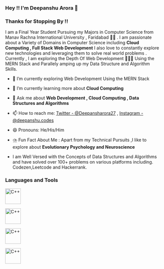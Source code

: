 ### Hey !! I'm Deepanshu Arora 👋

### Thanks for Stopping By !!

I am a Final Year Student Pursuing my Majors in Computer Science from Manav Rachna International University , Faridabad 👨‍🎓 . I am passionate about a Variety of Domains in Computer Science including **Cloud Computing , Full Stack Web Development** I also love to constantly explore new technologies and leveraging them to solve real world problems . Currently , I am exploring the Depth Of Web Development 👨🏻‍💻 Using the MERN Stack and Parallely amping up my Data Structure and Algorithm Skills. 

- 🔭 I’m currently exploring Web Development Using the MERN Stack 

- 🌱 I’m currently learning more about **Cloud Computing**

- 💬 Ask me about **Web Development , Cloud Computing , Data Structures and Algorithms**
- 📫 How to reach me: [Twitter - @Deepansharora27](https://twitter.com/deepansharora27) , [Instagram - @deepanshu.codes](https://www.instagram.com/deepanshu.codes/)


- 😄 Pronouns: He/His/Him
- ⛈️ Fun Fact About Me : Apart from my Technical Pursuits ,I like to explore about **Evolutionary Psychology and Neuroscience**

- I am Well Versed with the Concepts of Data Structures and Algorithms and have solved over 100+ problems on various platforms including. Codezen,Leetcode and Hackerrank.

### Languages and Tools

<img
  src="https://img.favpng.com/13/14/25/the-c-programming-language-png-favpng-x2FKZ86GuA0YStdCDY8nQU5Z4.jpg"
  alt="C++"
  height="50"
  width="50"
/>

<img
  src="https://img.favpng.com/16/8/1/node-js-javascript-express-js-runtime-system-chrome-v8-png-favpng-023AE8evTHhFc9vyfYhF0ikdj.jpg"
  alt="C++"
  height="50"
  width="50"
/>

<img
  src="https://img.favpng.com/3/14/20/react-javascript-library-angularjs-web-application-png-favpng-8LUN3ddsGLnKnYPNEmHCGBggU.jpg"
  alt="C++"
  height="50"
  width="50"
/>

<img
  src="https://img.favpng.com/4/0/25/python-logo-clojure-javascript-png-favpng-nCzz7E30hyikMZdgnLrBgf1GV.jpg"
  alt="C++"
  height="50"
  width="50"
/>












